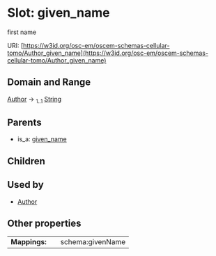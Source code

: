
# Slot: given_name

first name

URI: [https://w3id.org/osc-em/oscem-schemas-cellular-tomo/Author_given_name](https://w3id.org/osc-em/oscem-schemas-cellular-tomo/Author_given_name)


## Domain and Range

[Author](Author.md) &#8594;  <sub>1..1</sub> [String](types/String.md)

## Parents

 *  is_a: [given_name](given_name.md)

## Children


## Used by

 * [Author](Author.md)

## Other properties

|  |  |  |
| --- | --- | --- |
| **Mappings:** | | schema:givenName |